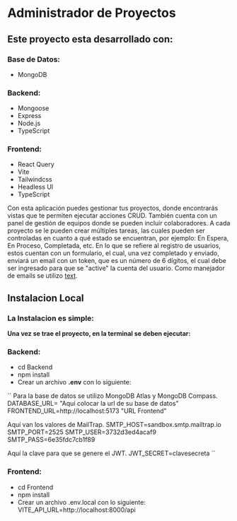 # Administrador de Proyectos

## Este proyecto esta desarrollado con:

### Base de Datos: 
- MongoDB

### Backend: 
- Mongoose
- Express
- Node.js
- TypeScript

 ### Frontend: 
- React Query
- Vite
- Tailwindcss
- Headless UI
- TypeScript

Con esta aplicación puedes gestionar tus proyectos, donde encontrarás vistas que te permiten ejecutar acciones CRUD. También cuenta con un panel de gestión de equipos donde se pueden incluir colaboradores. A cada proyecto se le pueden crear múltiples tareas, las cuales pueden ser controladas en cuanto a qué estado se encuentran, por ejemplo: En Espera, En Proceso, Completada, etc. En lo que se refiere al registro de usuarios, estos cuentan con un formulario, el cual, una vez completado y enviado, enviará un email con un token, que es un número de 6 dígitos, el cual debe ser ingresado para que se "active" la cuenta del usuario.
Como manejador de emails se utilizo [text](https://mailtrap.io/).

## Instalacion Local

### La Instalacion es simple: 
**Una vez se trae el proyecto, en la terminal se deben ejecutar:**
### Backend:
- cd Backend
- npm install
- Crear un archivo **.env** con lo siguiente:
                
``
Para la base de datos se utilizo MongoDB Atlas y MongoDB Compass.
DATABASE_URL= "Aquí colocar la url de su base de datos" 
FRONTEND_URL=http://localhost:5173 "URL Frontend"

Aquí van los valores de MailTrap.
SMTP_HOST=sandbox.smtp.mailtrap.io      
SMTP_PORT=2525
SMTP_USER=3732d3ed4acaf9
SMTP_PASS=6e35fdc7cb1f89

Aquí la clave para que se genere el JWT.
JWT_SECRET=clavesecreta
``


### Frontend: 
- cd Frontend
- npm install
- Crear un archivo .env.local con lo siguiente:
    VITE_API_URL=http://localhost:8000/api


